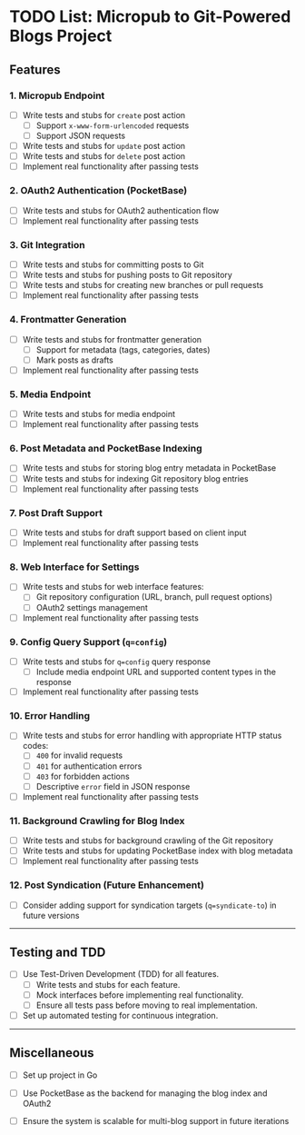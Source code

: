 # TODO List: Micropub to Git-Powered Blogs Project

## Features

### 1. Micropub Endpoint
- [ ] Write tests and stubs for `create` post action
  - [ ] Support `x-www-form-urlencoded` requests
  - [ ] Support JSON requests
- [ ] Write tests and stubs for `update` post action
- [ ] Write tests and stubs for `delete` post action
- [ ] Implement real functionality after passing tests

### 2. OAuth2 Authentication (PocketBase)
- [ ] Write tests and stubs for OAuth2 authentication flow
- [ ] Implement real functionality after passing tests

### 3. Git Integration
- [ ] Write tests and stubs for committing posts to Git
- [ ] Write tests and stubs for pushing posts to Git repository
- [ ] Write tests and stubs for creating new branches or pull requests
- [ ] Implement real functionality after passing tests

### 4. Frontmatter Generation
- [ ] Write tests and stubs for frontmatter generation
  - [ ] Support for metadata (tags, categories, dates)
  - [ ] Mark posts as drafts
- [ ] Implement real functionality after passing tests

### 5. Media Endpoint
- [ ] Write tests and stubs for media endpoint
- [ ] Implement real functionality after passing tests

### 6. Post Metadata and PocketBase Indexing
- [ ] Write tests and stubs for storing blog entry metadata in PocketBase
- [ ] Write tests and stubs for indexing Git repository blog entries
- [ ] Implement real functionality after passing tests

### 7. Post Draft Support
- [ ] Write tests and stubs for draft support based on client input
- [ ] Implement real functionality after passing tests

### 8. Web Interface for Settings
- [ ] Write tests and stubs for web interface features:
  - [ ] Git repository configuration (URL, branch, pull request options)
  - [ ] OAuth2 settings management
- [ ] Implement real functionality after passing tests

### 9. Config Query Support (`q=config`)
- [ ] Write tests and stubs for `q=config` query response
  - [ ] Include media endpoint URL and supported content types in the response
- [ ] Implement real functionality after passing tests

### 10. Error Handling
- [ ] Write tests and stubs for error handling with appropriate HTTP status codes:
  - [ ] `400` for invalid requests
  - [ ] `401` for authentication errors
  - [ ] `403` for forbidden actions
  - [ ] Descriptive `error` field in JSON response
- [ ] Implement real functionality after passing tests

### 11. Background Crawling for Blog Index
- [ ] Write tests and stubs for background crawling of the Git repository
- [ ] Write tests and stubs for updating PocketBase index with blog metadata
- [ ] Implement real functionality after passing tests

### 12. Post Syndication (Future Enhancement)
- [ ] Consider adding support for syndication targets (`q=syndicate-to`) in future versions

---

## Testing and TDD

- [ ] Use Test-Driven Development (TDD) for all features.
  - [ ] Write tests and stubs for each feature.
  - [ ] Mock interfaces before implementing real functionality.
  - [ ] Ensure all tests pass before moving to real implementation.
- [ ] Set up automated testing for continuous integration.

---

## Miscellaneous
- [ ] Set up project in Go
- [ ] Use PocketBase as the backend for managing the blog index and OAuth2
- [ ] Ensure the system is scalable for multi-blog support in future iterations

